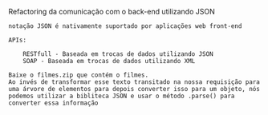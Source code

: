 Refactoring da comunicação com o back-end utilizando JSON

    notação JSON é nativamente suportado por aplicações web front-end

    APIs:

        RESTfull - Baseada em trocas de dados utilizando JSON
        SOAP - Baseada em trocas de dados utilizando XML

    Baixe o filmes.zip que contém o filmes.
    Ao invés de transformar esse texto transitado na nossa requisição para uma árvore de elementos para depois converter isso para um objeto, nós podemos utilizar a bibliteca JSON e usar o método .parse() para converter essa informação